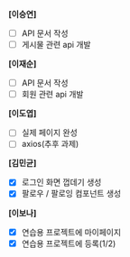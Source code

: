 **[이승연]**

- [ ]  API 문서 작성
- [ ]  게시물 관련 api 개발

**[이재순]**

- [ ]  API 문서 작성
- [ ]  회원 관련 api 개발

**[이도엽]**

- [ ]  실제 페이지 완성
- [ ]  axios(추후 과제)

**[김민균]**

- [X]  로그인 화면 껍데기 생성
- [X]  팔로우 / 팔로잉 컴포넌트 생성

**[이보나]**

- [x]  연습용 프로젝트에 마이페이지
- [x]  연습용 프로젝트에 등록(1/2)